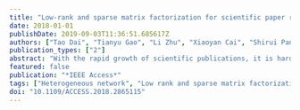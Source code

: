 ```yaml
---
title: "Low-rank and sparse matrix factorization for scientific paper recommendation in heterogeneous network"
date: 2018-01-01
publishDate: 2019-09-03T11:36:51.685617Z
authors: ["Tao Dai", "Tianyu Gao", "Li Zhu", "Xiaoyan Cai", "Shirui Pan"]
publication_types: ["2"]
abstract: "With the rapid growth of scientific publications, it is hard for researchers to acquire appropriate papers that meet their expectations. Recommendation system for scientific articles is an essential technology to overcome this problem. In this paper, we propose a novel low-rank and sparse matrix factorization-based paper recommendation (LSMFPRec) method for authors. The proposed method seamlessly combines low-rank and sparse matrix factorization method with fine-grained paper and author affinity matrixes that are extracted from heterogeneous scientific network. Thus, it can effectively alleviate the sparsity and cold start problems that exist in traditional matrix factorization based collaborative filtering methods. Moreover, LSMFPRec can significantly reduce the error propagated from intermediate outputs. In addition, the proposed method essentially captures the low-rank and sparse characteristics that exist in scientific rating activities; therefore, it can generate more reasonable predicted ratings for influential and uninfluential papers. The effectiveness of the proposed LSMFPRec is demonstrated by the recommendation evaluation conducted on the AAN and CiteULike data sets."
featured: false
publication: "*IEEE Access*"
tags: ["Heterogeneous network", "Low rank and sparse matrix factorization", "Paper recommendation"]
doi: "10.1109/ACCESS.2018.2865115"
---
```


